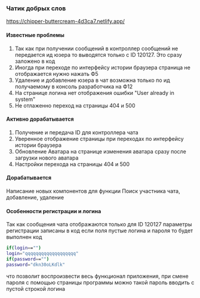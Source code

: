 ### Чатик добрых слов
  https://chipper-buttercream-4d3ca7.netlify.app/

#### Известные проблемы
   1. Так как при получении сообщений в контроллер сообщений не передается ид юзера то выводятся только с ID 120127. Это сразу заложено в код
   2. Иногда при переходе по интерфейсу истории браузера страница не отображается нужно нажать Ф5
   3. Удаление и добавление юзера в чат возможна только по ид получаемому в консоль разработчика на Ф12
   4. На странице логина нет отображения ошибки "User already in system"
   5. Не отлаженно переход на страницы 404 и 500

#### Активно дорабатывается
1.  Получение и передача ID для контроллера чата
2. Уверенное отображение страницы при переходах по интерфейсу истории браузера
3.  Обновление Аватара на странице изменения аватара сразу после загрузки нового аватара
4.  Настройки перехода на страницы 404 и 500
#### Дорабатывается
  Написание новых компонентов для функции Поиск участника чата, добавление, удаление

#### Особенности регистрации и логина
Так как сообщения чата отображаются только для ID 120127 параметры регистрации записаны в код если поля пустые логина и пароля то будет выполнен код
```bash
if(login=="")
login="qqqqqqqqqqqqqqqqqqq"
if(password=="")
password="dkn30oLKdlk"
```
что позволит воспроизвести весь функционал приложения, при смене пароля с помощью страницы программы можно такой пароль вводить с пустой строкой логина
